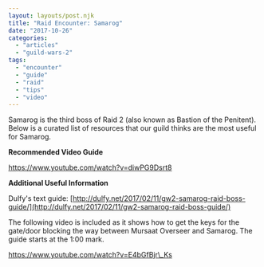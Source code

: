```yaml
---
layout: layouts/post.njk
title: "Raid Encounter: Samarog"
date: "2017-10-26"
categories: 
  - "articles"
  - "guild-wars-2"
tags: 
  - "encounter"
  - "guide"
  - "raid"
  - "tips"
  - "video"
---
```


Samarog is the third boss of Raid 2 (also known as Bastion of the Penitent). Below is a curated list of resources that our guild thinks are the most useful for Samarog.

**Recommended Video Guide**

https://www.youtube.com/watch?v=diwPG9Dsrt8

**Additional Useful Information**

Dulfy's text guide: [http://dulfy.net/2017/02/11/gw2-samarog-raid-boss-guide/](http://dulfy.net/2017/02/11/gw2-samarog-raid-boss-guide/)

The following video is included as it shows how to get the keys for the gate/door blocking the way between Mursaat Overseer and Samarog. The guide starts at the 1:00 mark.

https://www.youtube.com/watch?v=E4bGfBjr\_Ks
